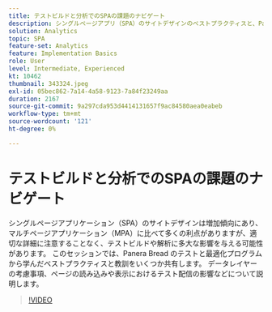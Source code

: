 ```yaml
---
title: テストビルドと分析でのSPAの課題のナビゲート
description: シングルページアプリ（SPA）のサイトデザインのベストプラクティスと、Panera Bread のテストと最適化プログラムから学んだ教訓。 データレイヤーの考慮事項、ページの読み込みまたは表示におけるテスト配信の影響について説明します
solution: Analytics
topic: SPA
feature-set: Analytics
feature: Implementation Basics
role: User
level: Intermediate, Experienced
kt: 10462
thumbnail: 343324.jpeg
exl-id: 05bec862-7a14-4a58-9123-7a84f23249aa
duration: 2167
source-git-commit: 9a297cda953d4414131657f9ac84580aea0eabeb
workflow-type: tm+mt
source-wordcount: '121'
ht-degree: 0%

---
```


# テストビルドと分析でのSPAの課題のナビゲート

シングルページアプリケーション（SPA）のサイトデザインは増加傾向にあり、マルチページアプリケーション（MPA）に比べて多くの利点がありますが、適切な詳細に注意することなく、テストビルドや解析に多大な影響を与える可能性があります。 このセッションでは、Panera Bread のテストと最適化プログラムから学んだベストプラクティスと教訓をいくつか共有します。 データレイヤーの考慮事項、ページの読み込みや表示におけるテスト配信の影響などについて説明します。

>[!VIDEO](https://video.tv.adobe.com/v/343324/?quality=12&learn=on)
